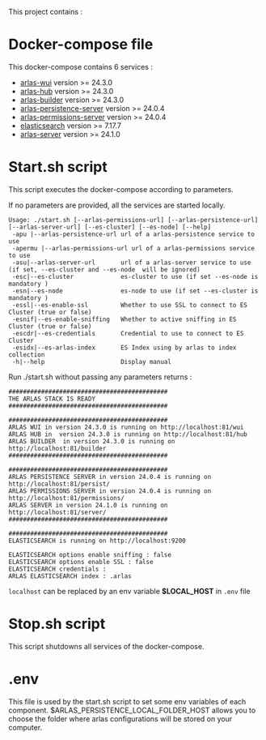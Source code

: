 This project contains :

# Docker-compose file
This docker-compose contains 6 services :
- [arlas-wui](https://github.com/gisaia/ARLAS-wui) version >= 24.3.0
- [arlas-hub](https://github.com/gisaia/ARLAS-wui-hub) version >= 24.3.0
- [arlas-builder](https://github.com/gisaia/ARLAS-wui-builder) version >= 24.3.0
- [arlas-persistence-server](https://github.com/gisaia/ARLAS-persistence) version >= 24.0.4
- [arlas-permissions-server](https://github.com/gisaia/ARLAS-permissions) version >= 24.0.4
- [elasticsearch](https://github.com/elastic/elasticsearch) version >= 7.17.7
- [arlas-server](https://github.com/gisaia/ARLAS-server) version >= 24.1.0

# Start.sh script
This script executes the docker-compose according to parameters.

If no parameters are provided, all the services are started locally.

````
Usage: ./start.sh [--arlas-permissions-url] [--arlas-persistence-url] [--arlas-server-url] [--es-cluster] [--es-node] [--help]
 -apu |--arlas-persistence-url url of a arlas-persistence service to use
 -apermu |--arlas-permissions-url url of a arlas-permissions service to use
 -asu|--arlas-server-url       url of a arlas-server service to use (if set, --es-cluster and --es-node  will be ignored)
 -esc|--es-cluster             es-cluster to use (if set --es-node is mandatory )
 -esn|--es-node                es-node to use (if set --es-cluster is mandatory ) 
 -essl|--es-enable-ssl         Whether to use SSL to connect to ES Cluster (true or false)
 -esnif|--es-enable-sniffing   Whether to active sniffing in ES Cluster (true or false)
 -escdr|--es-credentials       Credential to use to connect to ES Cluster
 -esidx|--es-arlas-index       ES Index using by arlas to index collection
 -h|--help                     Display manual 
 ````

Run ./start.sh without passing any parameters returns :

````
############################################
THE ARLAS STACK IS READY
############################################
                                            
############################################
ARLAS WUI in version 24.3.0 is running on http://localhost:81/wui
ARLAS HUB in  version 24.3.0 is running on http://localhost:81/hub
ARLAS BUILDER  in version 24.3.0 is running on http://localhost:81/builder
############################################
                                            
############################################
ARLAS PERSISTENCE SERVER in version 24.0.4 is running on http://localhost:81/persist/
ARLAS PERMISSIONS SERVER in version 24.0.4 is running on http://localhost:81/permissions/
ARLAS SERVER in version 24.1.0 is running on http://localhost:81/server/
############################################
                                            
############################################
ELASTICSEARCH is running on http://localhost:9200

ELASTICSEARCH options enable sniffing : false
ELASTICSEARCH options enable SSL : false
ELASTICSEARCH credentials :
ARLAS ELASTICSEARCH index : .arlas
````
```localhost``` can be replaced by an env variable __$LOCAL_HOST__ in `.env` file

# Stop.sh script
This script shutdowns all services of the docker-compose.

# .env
This file is used by the start.sh script to set some env variables of each component.
$ARLAS_PERSISTENCE_LOCAL_FOLDER_HOST allows you to choose the folder where arlas configurations will be stored on your computer.
